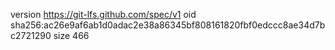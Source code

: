 version https://git-lfs.github.com/spec/v1
oid sha256:ac26e9af6ab1d0adac2e38a86345bf808161820fbf0edccc8ae34d7bc2721290
size 466

